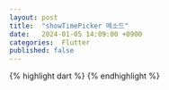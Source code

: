 ```yaml
---
layout: post
title:  "showTimePicker 메소드"
date:   2024-01-05 14:09:00 +0900
categories:  Flutter
published: false
---
```


{% highlight dart %}
{% endhighlight %}